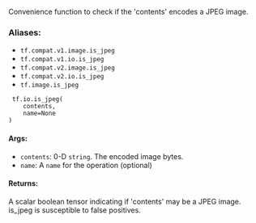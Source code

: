 
Convenience function to check if the 'contents' encodes a JPEG image.
### Aliases:
- `tf.compat.v1.image.is_jpeg`
- `tf.compat.v1.io.is_jpeg`
- `tf.compat.v2.image.is_jpeg`
- `tf.compat.v2.io.is_jpeg`
- `tf.image.is_jpeg`

```
 tf.io.is_jpeg(
    contents,
    name=None
)
```
#### Args:
- `contents`: 0-D `string`. The encoded image bytes.
- `name`: A `name` for the operation (optional)
#### Returns:

A scalar boolean tensor indicating if 'contents' may be a JPEG image. is_jpeg is susceptible to false positives.
